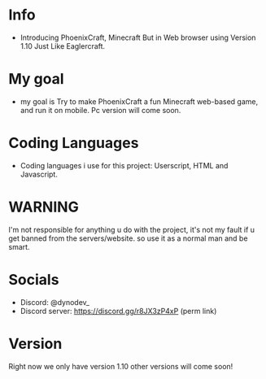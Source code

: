 # Info
- Introducing PhoenixCraft, Minecraft But in Web browser using Version 1.10 Just Like Eaglercraft.

# My goal
- my goal is Try to make PhoenixCraft a fun Minecraft web-based game, and run it on mobile. Pc version will come soon.

# Coding Languages
- Coding languages i use for this project: Userscript, HTML and Javascript.


# WARNING
I'm not responsible for anything u do with the project, it's not my fault if u get banned from the servers/website. so use it as a normal man and be smart.


# Socials
- Discord: @dynodev_
- Discord server: https://discord.gg/r8JX3zP4xP (perm link)


# Version
Right now we only have version 1.10 other versions will come soon!
